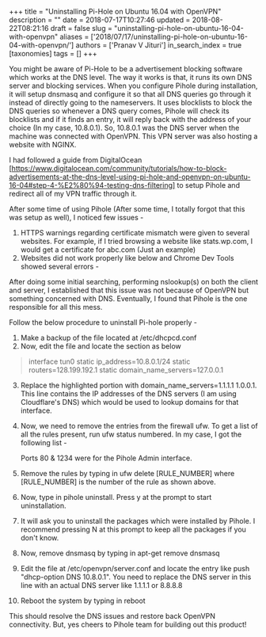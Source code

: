 +++
title = "Uninstalling Pi-Hole on Ubuntu 16.04 with OpenVPN"
description = ""
date = 2018-07-17T10:27:46
updated = 2018-08-22T08:21:16
draft = false
slug = "uninstalling-pi-hole-on-ubuntu-16-04-with-openvpn"
aliases = ['2018/07/17/uninstalling-pi-hole-on-ubuntu-16-04-with-openvpn/']
authors = ['Pranav V Jituri']
in_search_index = true
[taxonomies]
tags = []
+++


You might be aware of Pi-Hole to be a advertisement blocking software which
works at the DNS level. The way it works is that, it runs its own DNS server and
blocking services. When you configure Pihole during installation, it will setup 
dnsmasq and configure it so that all DNS queries go through it instead of
directly going to the nameservers. It uses blocklists to block the DNS queries
so whenever a DNS query comes, Pihole will check its blocklists and if it finds
an entry, it will reply back with the address of your choice (In my case, 
10.8.0.1). So, 10.8.0.1 was the DNS server when the machine was connected with
OpenVPN. This VPN server was also hosting a website with NGINX.

I had followed a guide from DigitalOcean
[https://www.digitalocean.com/community/tutorials/how-to-block-advertisements-at-the-dns-level-using-pi-hole-and-openvpn-on-ubuntu-16-04#step-4-%E2%80%94-testing-dns-filtering] 
to setup Pihole and redirect all of my VPN traffic through it.

After some time of using Pihole (After some time, I totally forgot that this was
setup as well), I noticed few issues -

 1. HTTPS warnings regarding certificate mismatch were given to several
    websites. For example, if I tried browsing a website like stats.wp.com, I
    would get a certificate for abc.com (Just an example)
 2. Websites did not work properly like below and Chrome Dev Tools showed
    several errors -
    

After doing some initial searching, performing nslookup(s) on both the client
and server, I established that this issue was not because of OpenVPN but
something concerned with DNS. Eventually, I found that Pihole is the one
responsible for all this mess.


Follow the below procedure to uninstall Pi-hole properly -

 1. Make a backup of the file located at /etc/dhcpcd.conf
 2. Now, edit the file and locate the section as below

> interface tun0
static ip_address=10.8.0.1/24
static routers=128.199.192.1
static domain_name_servers=127.0.0.1


 3.  Replace the highlighted portion with domain_name_servers=1.1.1.1 1.0.0.1.
     This line contains the IP addresses of the DNS servers (I am using
     Cloudflare's DNS) which would be used to lookup domains for that interface.
 4.  Now, we need to remove the entries from the firewall ufw. To get a list of
     all the rules present, run ufw status numbered. In my case, I got the
     following list -
     
     Ports 80 & 1234 were for the Pihole Admin interface.
 5.  Remove the rules by typing in ufw delete [RULE_NUMBER] where [RULE_NUMBER] 
     is the number of the rule as shown above.
 6.  Now, type in pihole uninstall. Press y at the prompt to start
     uninstallation.
 7.  It will ask you to uninstall the packages which were installed by Pihole. I
     recommend pressing N at this prompt to keep all the packages if you don't
     know.
 8.  Now, remove dnsmasq by typing in apt-get remove dnsmasq
 9.  Edit the file at /etc/openvpn/server.conf and locate the entry like push
     "dhcp-option DNS 10.8.0.1". You need to replace the DNS server in this line
     with an actual DNS server like 1.1.1.1 or 8.8.8.8
 10. Reboot the system by typing in reboot

This should resolve the DNS issues and restore back OpenVPN connectivity. But,
yes cheers to Pihole team for building out this product!